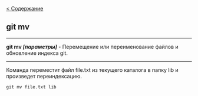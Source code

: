 [< Содержание](./readme.md)

## git mv
---

**git mv *[параметры]*** - Перемещение или переименование файлов и обновление индекса git.

---
Команда переместит файл file.txt из текущего каталога в папку lib и произведет переиндексацию. 

    git mv file.txt lib

